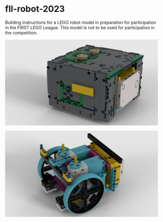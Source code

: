 # fll-robot-2023
Building instructions for a LEGO robot model in preparation for participation in the FIRST LEGO League. This model is not to be used for participation in the competition.

![Alt text](./img/fll_01.jpg?raw=true "Robot")



![Alt text](./img/fll_02.jpg?raw=true "Base Robot")

